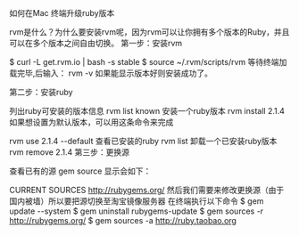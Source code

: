 如何在Mac 终端升级ruby版本

rvm是什么？为什么要安装rvm呢，因为rvm可以让你拥有多个版本的Ruby，并且可以在多个版本之间自由切换。
第一步：安装rvm

$ curl -L get.rvm.io | bash -s stable
$ source ~/.rvm/scripts/rvm
等待终端加载完毕,后输入：
rvm -v
如果能显示版本好则安装成功了。

第二步：安装ruby

列出ruby可安装的版本信息
rvm list known
安装一个ruby版本
rvm install 2.1.4
如果想设置为默认版本，可以用这条命令来完成

rvm use 2.1.4 --default
查看已安装的ruby
rvm list
卸载一个已安装ruby版本
rvm remove 2.1.4
第三步：更换源

查看已有的源
gem source
显示会如下：

CURRENT SOURCES
http://rubygems.org/
然后我们需要来修改更换源（由于国内被墙）所以要把源切换至淘宝镜像服务器 在终端执行以下命令
$ gem update --system
$ gem uninstall rubygems-update
$ gem sources -r http://rubygems.org/
$ gem sources -a http://ruby.taobao.org